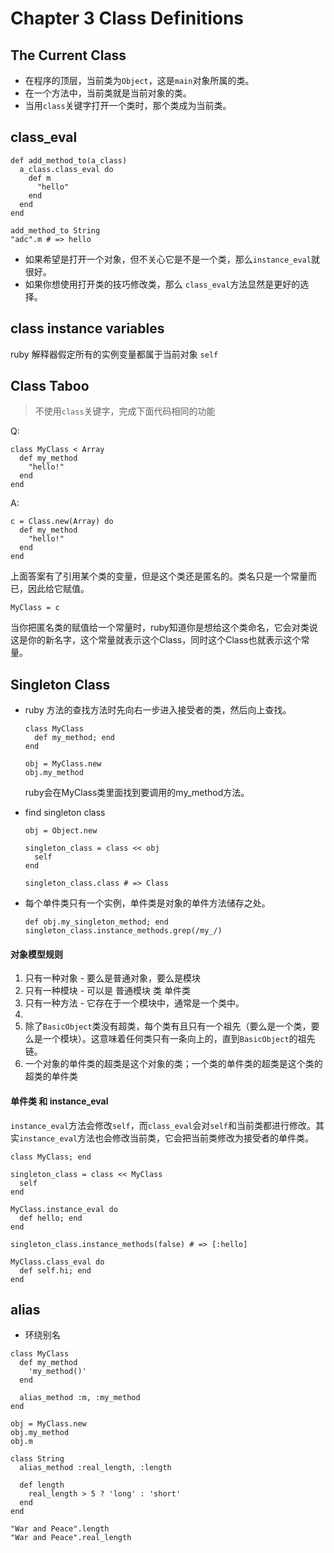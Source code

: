 # Chapter 3 Class Definitions

## The Current Class

* 在程序的顶层，当前类为`Object`，这是`main`对象所属的类。
* 在一个方法中，当前类就是当前对象的类。
* 当用`class`关键字打开一个类时，那个类成为当前类。

## class_eval
```
def add_method_to(a_class)
  a_class.class_eval do
    def m
      "hello"
    end
  end
end

add_method_to String
"adc".m # => hello
```
* 如果希望是打开一个对象，但不关心它是不是一个类，那么`instance_eval`就很好。
* 如果你想使用打开类的技巧修改类，那么 `class_eval`方法显然是更好的选择。

## class instance variables
ruby 解释器假定所有的实例变量都属于当前对象 `self`

## Class Taboo
> 不使用`class`关键字，完成下面代码相同的功能

Q:
```
class MyClass < Array
  def my_method
    "hello!"
  end
end
```
A:
```
c = Class.new(Array) do
  def my_method
    "hello!"
  end
end
```
上面答案有了引用某个类的变量，但是这个类还是匿名的。类名只是一个常量而已，因此给它赋值。
```
MyClass = c
```
当你把匿名类的赋值给一个常量时，ruby知道你是想给这个类命名，它会对类说这是你的新名字，这个常量就表示这个Class，同时这个Class也就表示这个常量。

## Singleton Class
* ruby 方法的查找方法时先向右一步进入接受者的类，然后向上查找。
  ```
  class MyClass
    def my_method; end
  end

  obj = MyClass.new
  obj.my_method
  ```
  ruby会在MyClass类里面找到要调用的my_method方法。

* find singleton class

  ```
  obj = Object.new

  singleton_class = class << obj
    self
  end

  singleton_class.class # => Class
  ```
* 每个单件类只有一个实例，单件类是对象的单件方法储存之处。

  ```
  def obj.my_singleton_method; end
  singleton_class.instance_methods.grep(/my_/)
  ```

#### 对象模型规则

1. 只有一种对象 - 要么是普通对象，要么是模块
2. 只有一种模块 - 可以是 普通模块 类 单件类
3. 只有一种方法 - 它存在于一个模块中，通常是一个类中。
4.
5. 除了`BasicObject`类没有超类，每个类有且只有一个祖先（要么是一个类，要么是一个模块）。这意味着任何类只有一条向上的，直到`BasicObject`的祖先链。
6. 一个对象的单件类的超类是这个对象的类；一个类的单件类的超类是这个类的超类的单件类

#### 单件类 和 instance_eval
`instance_eval`方法会修改`self`，而`class_eval`会对`self`和当前类都进行修改。其实`instance_eval`方法也会修改当前类，它会把当前类修改为接受者的单件类。

```
class MyClass; end

singleton_class = class << MyClass
  self
end

MyClass.instance_eval do
  def hello; end
end

singleton_class.instance_methods(false) # => [:hello]

MyClass.class_eval do
  def self.hi; end
end
```


## alias
* 环绕别名

```
class MyClass
  def my_method
    'my_method()'
  end

  alias_method :m, :my_method
end

obj = MyClass.new
obj.my_method
obj.m
```

```
class String
  alias_method :real_length, :length

  def length
    real_length > 5 ? 'long' : 'short'
  end
end

"War and Peace".length
"War and Peace".real_length
```
